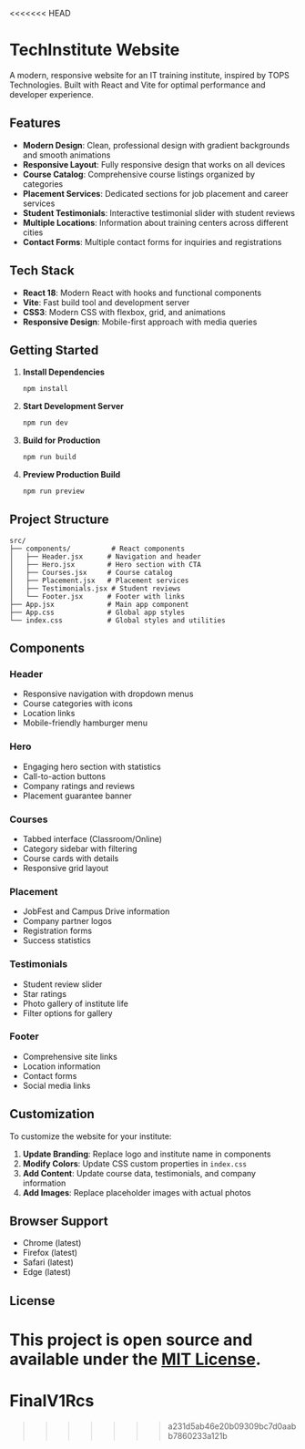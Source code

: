 <<<<<<< HEAD
# TechInstitute Website

A modern, responsive website for an IT training institute, inspired by TOPS Technologies. Built with React and Vite for optimal performance and developer experience.

## Features

- **Modern Design**: Clean, professional design with gradient backgrounds and smooth animations
- **Responsive Layout**: Fully responsive design that works on all devices
- **Course Catalog**: Comprehensive course listings organized by categories
- **Placement Services**: Dedicated sections for job placement and career services
- **Student Testimonials**: Interactive testimonial slider with student reviews
- **Multiple Locations**: Information about training centers across different cities
- **Contact Forms**: Multiple contact forms for inquiries and registrations

## Tech Stack

- **React 18**: Modern React with hooks and functional components
- **Vite**: Fast build tool and development server
- **CSS3**: Modern CSS with flexbox, grid, and animations
- **Responsive Design**: Mobile-first approach with media queries

## Getting Started

1. **Install Dependencies**
   ```bash
   npm install
   ```

2. **Start Development Server**
   ```bash
   npm run dev
   ```

3. **Build for Production**
   ```bash
   npm run build
   ```

4. **Preview Production Build**
   ```bash
   npm run preview
   ```

## Project Structure

```
src/
├── components/          # React components
│   ├── Header.jsx      # Navigation and header
│   ├── Hero.jsx        # Hero section with CTA
│   ├── Courses.jsx     # Course catalog
│   ├── Placement.jsx   # Placement services
│   ├── Testimonials.jsx # Student reviews
│   └── Footer.jsx      # Footer with links
├── App.jsx             # Main app component
├── App.css             # Global app styles
└── index.css           # Global styles and utilities
```

## Components

### Header
- Responsive navigation with dropdown menus
- Course categories with icons
- Location links
- Mobile-friendly hamburger menu

### Hero
- Engaging hero section with statistics
- Call-to-action buttons
- Company ratings and reviews
- Placement guarantee banner

### Courses
- Tabbed interface (Classroom/Online)
- Category sidebar with filtering
- Course cards with details
- Responsive grid layout

### Placement
- JobFest and Campus Drive information
- Company partner logos
- Registration forms
- Success statistics

### Testimonials
- Student review slider
- Star ratings
- Photo gallery of institute life
- Filter options for gallery

### Footer
- Comprehensive site links
- Location information
- Contact forms
- Social media links

## Customization

To customize the website for your institute:

1. **Update Branding**: Replace logo and institute name in components
2. **Modify Colors**: Update CSS custom properties in `index.css`
3. **Add Content**: Update course data, testimonials, and company information
4. **Add Images**: Replace placeholder images with actual photos

## Browser Support

- Chrome (latest)
- Firefox (latest)
- Safari (latest)
- Edge (latest)

## License

This project is open source and available under the [MIT License](LICENSE).
=======
# FinalV1Rcs
>>>>>>> a231d5ab46e20b09309bc7d0aabb7860233a121b
